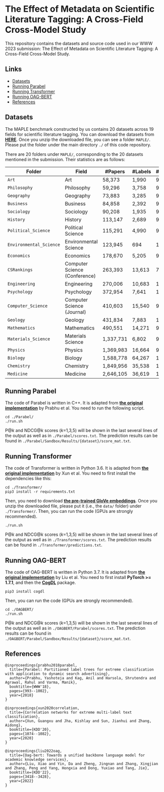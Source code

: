 # The Effect of Metadata on Scientific Literature Tagging: A Cross-Field Cross-Model Study
This repository contains the datasets and source code used in our WWW 2023 submission: The Effect of Metadata on Scientific Literature Tagging: A Cross-Field Cross-Model Study.

## Links

- [Datasets](#datasets)
- [Running Parabel](#running-parabel)
- [Running Transformer](#running-transformer)
- [Running OAG-BERT](#running-oag-bert)
- [References](#references)

## Datasets
The MAPLE benchmark constructed by us contains 20 datasets across 19 fields for scientific literature tagging. You can download the datasets from [**HERE**](https://gofile.io/d/vMcdjW). Once you unzip the downloaded file, you can see a folder ```MAPLE/```. Please put the folder under the main directory ```./``` of this code repository.

There are 20 folders under ```MAPLE/```, corresponding to the 20 datasets mentioned in the submission. Their statistics are as follows:

| Folder                       | Field                         | #Papers  | #Labels  | #Venues | #Authors  | #References   |
| ---------------------------- | ----------------------------- | -------- | -------- | ------- | --------- | ------------- |
| ```Art```                    | Art                           | 58,373   | 1,990    | 98      | 54,802    | 115,343       |
| ```Philosophy```             | Philosophy                    | 59,296   | 3,758    | 98      | 36,619    | 198,010       |
| ```Geography```              | Geography                     | 73,883   | 3,285    | 98      | 157,423   | 884,632       |
| ```Business```               | Business                      | 84,858   | 2,392    | 97      | 100,525   | 685,034       |
| ```Sociology```              | Sociology                     | 90,208   | 1,935    | 98      | 85,793    | 842,561       |
| ```History```                | History                       | 113,147  | 2,689    | 99      | 84,529    | 284,739       |
| ```Political_Science```      | Political Science             | 115,291  | 4,990    | 98      | 93,393    | 480,136       |
| ```Environmental_Science```  | Environmental Science         | 123,945  | 694      | 100     | 265,728   | 1,217,268     |
| ```Economics```              | Economics                     | 178,670  | 5,205    | 97      | 135,247   | 1,042,253     |
| ```CSRankings```             | Computer Science (Conference) | 263,393  | 13,613   | 75      | 331,582   | 1,084,440     |
| ```Engineering```            | Engineering                   | 270,006  | 10,683   | 100     | 430,046   | 1,867,276     |
| ```Psychology```             | Psychology                    | 372,954  | 7,641    | 100     | 460,123   | 2,313,701     |
| ```Computer_Science```       | Computer Science (Journal)    | 410,603  | 15,540   | 96      | 634,506   | 2,751,996     |
| ```Geology```                | Geology                       | 431,834  | 7,883    | 100     | 471,216   | 1,753,762     |
| ```Mathematics```            | Mathematics                   | 490,551  | 14,271   | 98      | 404,066   | 2,150,584     |
| ```Materials_Science```      | Materials Science             | 1,337,731 | 6,802    | 99      | 1,904,549  | 5,457,773     |
| ```Physics```                | Physics                       | 1,369,983 | 16,664   | 91      | 1,392,070  | 3,641,761     |
| ```Biology```                | Biology                       | 1,588,778 | 64,267   | 100     | 2,730,547  | 7,086,131     |
| ```Chemistry```              | Chemistry                     | 1,849,956 | 35,538   | 100     | 2,721,253  | 8,637,438     |
| ```Medicine```               | Medicine                      | 2,646,105 | 36,619   | 100     | 4,345,385  | 7,405,779     |


## Running Parabel
The code of Parabel is written in C++. It is adapted from [**the original implementation**](http://manikvarma.org/code/Parabel/download.html) by Prabhu et al. You need to run the following script.
```
cd ./Parabel/
./run.sh
```
P@_k_ and NDCG@_k_ scores (_k_=1,3,5) will be shown in the last several lines of the output as well as in ```./Parabel/scores.txt```. The prediction results can be found in ```./Parabel/Sandbox/Results/{dataset}/score_mat.txt```.

## Running Transformer
The code of Transformer is written in Python 3.6. It is adapted from [**the original implementation**](https://github.com/XunGuangxu/CorNet) by Xun et al. You need to first install the dependencies like this:
```
cd ./Transformer/
pip3 install -r requirements.txt
```
Then, you need to download [**the pre-trained GloVe embeddings**](https://gofile.io/d/S1IJbe). Once you unzip the downloaded file, please put it (i.e., the ```data/``` folder) under ```./Transformer/```. Then, you can run the code (GPUs are strongly recommended).
```
./run.sh
```
P@_k_ and NDCG@_k_ scores (_k_=1,3,5) will be shown in the last several lines of the output as well as in ```./Transformer/scores.txt```. The prediction results can be found in ```./Transformer/predictions.txt```.

## Running OAG-BERT
The code of OAG-BERT is written in Python 3.7. It is adapted from [**the original implementation**](https://github.com/THUDM/OAG-BERT) by Liu et al. You need to first install **PyTorch >= 1.7.1**, and then the [**CogDL**](https://github.com/THUDM/cogdl) package.
```
pip3 install cogdl
```
Then, you can run the code (GPUs are strongly recommended).
```
cd ./OAGBERT/
./run.sh
```
P@_k_ and NDCG@_k_ scores (_k_=1,3,5) will be shown in the last several lines of the output as well as in ```./OAGBERT/Parabel/scores.txt```. The prediction results can be found in ```./OAGBERT/Parabel/Sandbox/Results/{dataset}/score_mat.txt```.

## References
```
@inproceedings{prabhu2018parabel,
  title={Parabel: Partitioned label trees for extreme classification with application to dynamic search advertising},
  author={Prabhu, Yashoteja and Kag, Anil and Harsola, Shrutendra and Agrawal, Rahul and Varma, Manik},
  booktitle={WWW'18},
  pages={993--1002},
  year={2018}
}

@inproceedings{xun2020correlation,
  title={Correlation networks for extreme multi-label text classification},
  author={Xun, Guangxu and Jha, Kishlay and Sun, Jianhui and Zhang, Aidong},
  booktitle={KDD'20},
  pages={1074--1082},
  year={2020}
}

@inproceedings{liu2022oag,
  title={Oag-bert: Towards a unified backbone language model for academic knowledge services},
  author={Liu, Xiao and Yin, Da and Zheng, Jingnan and Zhang, Xingjian and Zhang, Peng and Yang, Hongxia and Dong, Yuxiao and Tang, Jie},
  booktitle={KDD'22},
  pages={3418--3428},
  year={2022}
}
```
